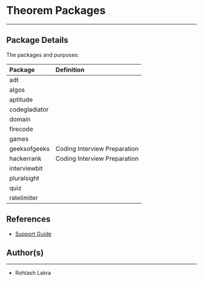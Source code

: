 # Theorem Packages

---

## Package Details

The packages and purposes:

| Package       | Definition                   |
|:--------------|:-----------------------------|
| adt           |                              |
| algos         |                              |
| aptitude      |                              |
| codegladiator |                              |
| domain        |                              |
| firecode      |                              |
| games         |                              |
| geeksofgeeks  | Coding Interview Preparation |
| hackerrank    | Coding Interview Preparation |
| interviewbit  |                              |
| pluralsight   |                              |
| quiz          |                              |
| ratelimiter   |                              |

## References

- [Support Guide](https://devamatre.atlassian.net/wiki/spaces/DEVAMATRE/pages)

## Author(s)

---

- Rohtash Lakra

